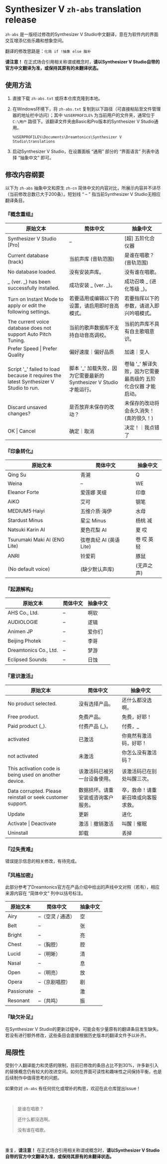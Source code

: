 # Synthesizer V `zh-abs` translation release

`zh-abs` 是一版经过修改的Synthesizer V Studio中文翻译，意在为软件内的界面交互增添亿些乐趣和想象空间。

翻译的修改思路是：`化简 if !抽象 else 脑补`

**请注意！**
在正式场合引用相关称谓或概念时，**请以Synthesizer V Studio自带的官方中文翻译为准，或保持其原有的未翻译状态。**

## 使用方法

1. 直接下载 `zh-abs.txt` 或将本仓库克隆到本地。

2. 在Windows环境下，将 `zh-abs.txt` 复制到以下路径（可直接粘贴至文件管理器的地址栏中访问）；其中 `%USERPROFILE%` 为当前用户的文件夹，通常位于 `C:\用户` 路径下。该翻译文件夹由Basic和Pro版本的Synthesizer V Studio通用。

   ```
   %USERPROFILE%\Documents\Dreamtonics\Synthesizer V Studio\translations
   ```

3. 启动Synthesizer V Studio，在设置面板 “通用” 部分的 “界面语言” 列表中选择 “抽象中文” 即可。

## 修改内容纲要

以下为 `zh-abs` 抽象中文和原生 `zh-cn` 简体中文的内容对比，所展示内容并不详尽（当前修改总数已大于200条）。短划线 “ – ” 指当前Synthesizer V Studio无相应翻译条目。

### 『概念重组』

| 原始文本 | 简体中文 | 抽象中文 |
| - | - | - |
| Synthesizer V Studio [Pro] | – | [超] 五阶化合仪器 |
| Current database (track) | 当前声库 (音轨范围) | 是谁在唱歌？(音轨范围) |
| No database loaded. | 没有安装声库。 | 没有谁在唱歌。 |
| \_ (ver. \_) has been successfully installed. | 成功安装 \_ (ver. \_)。 | 成功召唤 \_ (进化等级 \_)。 |
| Turn on Instant Mode to apply or edit the following settings. | 若要适用或编辑以下的设置，请启用即时音高模式。 | 若要指挥以下的参数，请进入即兴吟唱模式。 |
| The current voice database does not support Auto Pitch Tuning. | 当前的歌声数据库不支持自动音高调校。 | 当前的声库不具有自主歌唱意识。 |
| Prefer Speed \| Prefer Quality | 偏好速度｜偏好品质 | 加速｜变人 |
| Script '\_' failed to load because it requires the latest Synthesizer V Studio to run. | 脚本 '\_' 加载失败，因为它需要最新的 Synthesizer V Studio 才能运行。 | 卷轴 '\_' 解译失败，因为它需要最高级的 五阶化合仪器 才能启动。 |
| Discard unsaved changes? | 是否放弃未保存的改动？ | 未保存的改动将会永久消失！ (真的很久！) |
| OK \| Cancel | 确定｜取消 | 决定！｜我点错了 |

### 『印象转化』

| 原始文本 | 简体中文 | 抽象中文 |
| - | - | - |
| Qing Su | 青溯 | Q |
| Weina | – | WE |
| Eleanor Forte | 爱莲娜 芙缇 | 印章 |
| AiKO | 艾可 | 钢笔 |
| MEDIUM5·Haiyi | 五维介质·海伊 | 水母 |
| Stardust Minus | 星尘 Minus | 杨桃 减 |
| Natsuki Karin AI | 夏色花梨 AI | 夏 哎 |
| Tsurumaki Maki AI (ENG Lite) | 弦卷真纪 AI (英语 Lite) | 卷 哎 英 轻 |
| ANRI | 铃爱莉 | 豚鼠 |
| (No default voice) | (缺少默认声库) | (无声之声) |

### 『起源解构』

| 原始文本 | 简体中文 | 抽象中文 |
| - | - | - |
| AHS Co., Ltd. | – | 啊软 |
| AUDIOLOGIE | – | 逻辑 |
| Animen JP | – | 爱你们 |
| Beijing Photek | – | 李哥 |
| Dreamtonics Co., Ltd. | – | 梦游 |
| Eclipsed Sounds | – | 日蚀 |

### 『意识激活』

| 原始文本 | 简体中文 | 抽象中文 |
| - | - | - |
| No product selected. | 没有选择产品。 | 还什么都没选啊。 |
| Free product. | 免费产品。 | 免费，好耶！ |
| Paid product (\_). | 付费产品 (\_)。 | 付费，\_ |
| activated | 已激活 | 你竟然有激活码，好耶！ |
| not activated | 未激活 | 你怎么没有激活码？ |
| This activation code is being used on another device. | 该激活码已被另一台设备使用。 | 该激活码已在别处叫醒三次。 |
| Data corrupted. Please reinstall or seek customer support. | 数据损坏。请重安装或咨询客户服务。 | 卒，救命！请重新召唤或向客服求救。 |
| Update | 更新 | 进化 |
| Activate \| Deactivate | 激活｜撤销激活 | 叫醒｜催眠 |
| Uninstall | 卸载 | 丢掉 |

### 『过失责难』

错误提示信息的相关修改，有待完成。

### 『风格加密』

此部分参考了Dreamtonics官方在产品介绍中给出的声线中文对照（若有），相应来源内容在 “简体中文” 列中以括号标注。

| 原始文本 | 简体中文 | 抽象中文 |
| - | - | - |
| Airy | –（空灵 / 通透） | 空 |
| Belt | – | 张 |
| Bright | – | 亮 |
| Chest | –（胸腔） | 腔 |
| Lucid | –（明晰） | 清 |
| Nasal | – | 息 |
| Open | –（明亮） | 放 |
| Opera | –（京剧唱腔） | 剧 |
| Passionate | – | 激 |
| Resonant | –（共鸣） | 振 |

### 『缺欠补足』

在Synthesizer V Studio的更新过程中，可能会有少量原有的翻译条目发生缺失。若没有进行额外修改，这些条目会直接根据历史版本的翻译文件予以补齐。

## 局限性

受到个人翻译能力和灵感的限制，目前已修改的条目占比不到30%，许多新引入的替换概念仍有较大的改进空间。如何在界面可读性和趣味性之间保持平衡，也是后续制作中值得思考的问题。

如果你对 `zh-abs` 有任何优化或增补的构思，欢迎在此仓库提出Issue！

<br>

> 是谁在唱歌？
>
> 还什么都没选啊。
>
> 没有谁在唱歌。

<br>

重复，**请注意！**
在正式场合引用相关称谓或概念时，**请以Synthesizer V Studio自带的官方中文翻译为准，或保持其原有的未翻译状态。**
